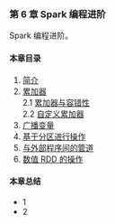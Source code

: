 ### 第 6 章	Spark 编程进阶 ###
Spark 编程进阶。
#### 本章目录 ####
1.	[简介]()    
2.	[累加器]()    
2.1	[累加器与容错性]()    
2.2	[自定义累加器]()    
3.	[广播变量]()    
4.	[基于分区进行操作]()    
5.	[与外部程序间的管道]()    
6.	[数值 RDD 的操作]()   
#### 本章总结 ####    
-   1
-   2